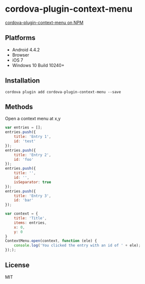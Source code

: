 # cordova-plugin-context-menu
[cordova-plugin-context-menu on NPM](https://www.npmjs.com/package/cordova-plugin-context-menu)


## Platforms
* Android 4.4.2
* Browser
* iOS 7
* Windows 10 Build 10240+

## Installation
```
cordova plugin add cordova-plugin-context-menu --save
```

## Methods
Open a context menu at x,y
```javascript
var entries = [];
entries.push({
    title: 'Entry 1',
    id: 'test'
});
entries.push({
    title: 'Entry 2',
    id: 'foo'
});
entries.push({
    title: '',
    id: '',
    isSeparator: true
});
entries.push({
    title: 'Entry 3',
    id: 'bar'
});

var context = {
    title: 'Title',
    items: entries,
    x: 0,
    y: 0
}
ContextMenu.open(context, function (ele) {
    console.log('You clicked the entry with an id of ' + ele);
}););
```

## License
MIT
